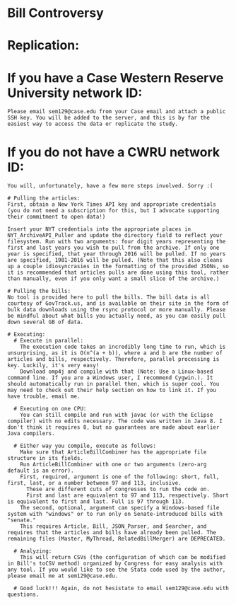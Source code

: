 # Bill Controversy

# Replication:
  # If you have a Case Western Reserve University network ID:
    Please email sem129@case.edu from your Case email and attach a public SSH key. You will be added to the server, and this is by far the easiest way to access the data or replicate the study.
  
  # If you do not have a CWRU network ID:
    You will, unfortunately, have a few more steps involved. Sorry :(
    
    # Pulling the articles:
    First, obtain a New York Times API key and appropriate credentials (you do not need a subscription for this, but I advocate supporting their commitment to open data!)
    
    Insert your NYT credentials into the appropriate places in NYT_ArchiveAPI_Puller and update the directory field to reflect your filesystem. Run with two arguments: four digit years representing the first and last years you wish to pull from the archive. If only one year is specified, that year through 2016 will be pulled. If no years are specified, 1981-2016 will be pulled. (Note that this also cleans up a couple idiosyncrasies in the formatting of the provided JSONs, so it is recommended that articles pulls are done using this tool, rather than manually, even if you only want a small slice of the archive.)
    
    # Pulling the bills:
    No tool is provided here to pull the bills. The bill data is all courtesy of GovTrack.us, and is available on their site in the form of bulk data downloads using the rsync protocol or more manually. Please be mindful about what bills you actually need, as you can easily pull down several GB of data.
    
    # Executing:
      # Execute in parallel:
        The execution code takes an incredibly long time to run, which is unsurprising, as it is O(n^(a + b)), where a and b are the number of articles and bills, respectively. Therefore, parallel processing is key. Luckily, it's very easy!
        Download omp4j and compile with that (Note: Use a Linux-based command line. If you are a Windows user, I recommend Cygwin.). It should automatically run in parallel then, which is super cool. You may need to check out their help section on how to link it. If you have trouble, email me.
        
      # Executing on one CPU:
        You can still compile and run with javac (or with the Eclipse compiler) with no edits necessary. The code was written in Java 8. I don't think it requires 8, but no guarantees are made about earlier Java compilers.
        
      # Either way you compile, execute as follows:
        Make sure that ArticleBillCombiner has the appropriate file structure in its fields.
        Run ArticleBillCombiner with one or two arguments (zero-arg default is an error).
        First, required, argument is one of the following: short, full, first, last, or a number between 97 and 113, inclusive.
          These are different cuts of congresses to run the code on.
          First and last are equivalent to 97 and 113, respectively. Short is equivalent to first and last. Full is 97 through 113.
        The second, optional, argument can specify a Windows-based file system with "windows" or to run only on Senate-introduced bills with "senate."
        This requires Article, Bill, JSON_Parser, and Searcher, and requires that the articles and bills have already been pulled. The remaining files (Master, MyThread, RelatedBillMerger) are DEPRECATED. 
        
      # Analyzing:
        This will return CSVs (the configuration of which can be modified in Bill's toCSV method) organized by Congress for easy analysis with any tool. If you would like to see the Stata code used by the author, please email me at sem129@case.edu.
    
      # Good luck!!! Again, do not hesistate to email sem129@case.edu with questions.
    
